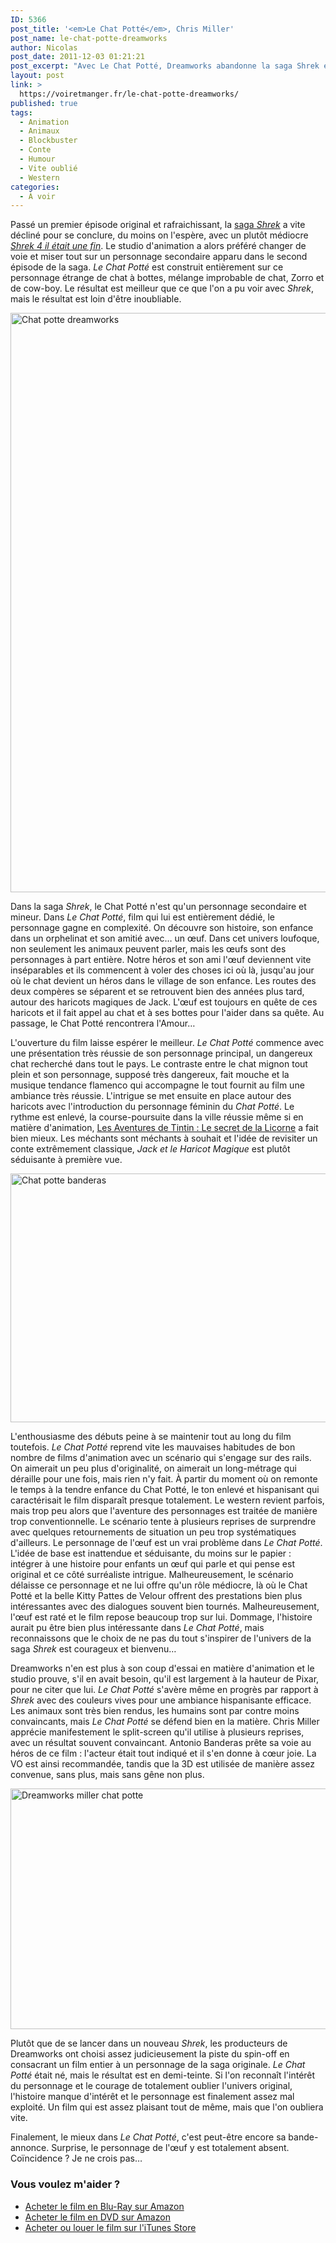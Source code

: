 ```yaml
---
ID: 5366
post_title: '<em>Le Chat Potté</em>, Chris Miller'
post_name: le-chat-potte-dreamworks
author: Nicolas
post_date: 2011-12-03 01:21:21
post_excerpt: "Avec Le Chat Potté, Dreamworks abandonne la saga Shrek en partant sur un de ses personnages secondaires. Bonne idée sur le papier, mais le résultat n'est pas là. Un film plaisant malgré tout, mais très vite oublié."
layout: post
link: >
  https://voiretmanger.fr/le-chat-potte-dreamworks/
published: true
tags:
  - Animation
  - Animaux
  - Blockbuster
  - Conte
  - Humour
  - Vite oublié
  - Western
categories:
  - À voir
---
```

Passé un premier épisode original et rafraichissant, la [saga <em>Shrek</em>](https://voiretmanger.fr/saga/shrek/) a vite décliné pour se conclure, du moins on l'espère, avec un plutôt médiocre <em><a href="https://voiretmanger.fr/2010/06/30/shrek-4-dreamworks/">Shrek 4 il était une fin</a></em>. Le studio d'animation a alors préféré changer de voie et miser tout sur un personnage secondaire apparu dans le second épisode de la saga. <em>Le Chat Potté</em> est construit entièrement sur ce personnage étrange de chat à bottes, mélange improbable de chat, Zorro et de cow-boy. Le résultat est meilleur que ce que l'on a pu voir avec <em>Shrek</em>, mais le résultat est loin d'être inoubliable.

<a href="http://www.allocine.fr/film/fichefilm_gen_cfilm=123532.html"><img class="aligncenter" style="border-style: initial; border-color: initial; border-width: 0px;" src="https://voiretmanger.fr/wp-content/uploads/2011/12/chat-potte-dreamworks.jpg" alt="Chat potte dreamworks" width="690" height="927" border="0" /></a>

Dans la saga <em>Shrek</em>, le Chat Potté n'est qu'un personnage secondaire et mineur. Dans <em>Le Chat Potté</em>, film qui lui est entièrement dédié, le personnage gagne en complexité. On découvre son histoire, son enfance dans un orphelinat et son amitié avec… un œuf. Dans cet univers loufoque, non seulement les animaux peuvent parler, mais les œufs sont des personnages à part entière. Notre héros et son ami l'œuf deviennent vite inséparables et ils commencent à voler des choses ici où là, jusqu'au jour où le chat devient un héros dans le village de son enfance. Les routes des deux compères se séparent et se retrouvent bien des années plus tard, autour des haricots magiques de Jack. L'œuf est toujours en quête de ces haricots et il fait appel au chat et à ses bottes pour l'aider dans sa quête. Au passage, le Chat Potté rencontrera l'Amour…

L'ouverture du film laisse espérer le meilleur. <em>Le Chat Potté</em> commence avec une présentation très réussie de son personnage principal, un dangereux chat recherché dans tout le pays. Le contraste entre le chat mignon tout plein et son personnage, supposé très dangereux, fait mouche et la musique tendance flamenco qui accompagne le tout fournit au film une ambiance très réussie. L'intrigue se met ensuite en place autour des haricots avec l'introduction du personnage féminin du <em>Chat Potté</em>. Le rythme est enlevé, la course-poursuite dans la ville réussie même si en matière d'animation, <a href="https://voiretmanger.fr/2011/10/28/aventures-tintin-secret-licorne-spielberg/">Les Aventures de Tintin : Le secret de la Licorne</a> a fait bien mieux. Les méchants sont méchants à souhait et l'idée de revisiter un conte extrêmement classique, <em>Jack et le Haricot Magique</em> est plutôt séduisante à première vue.

<img class="aligncenter" style="border-style: initial; border-color: initial; border-width: 0px;" src="https://voiretmanger.fr/wp-content/uploads/2011/12/chat-potte-banderas.jpg" alt="Chat potte banderas" width="690" height="398" border="0" />

L'enthousiasme des débuts peine à se maintenir tout au long du film toutefois. <em>Le Chat Potté</em> reprend vite les mauvaises habitudes de bon nombre de films d'animation avec un scénario qui s'engage sur des rails. On aimerait un peu plus d'originalité, on aimerait un long-métrage qui déraille pour une fois, mais rien n'y fait. À partir du moment où on remonte le temps à la tendre enfance du Chat Potté, le ton enlevé et hispanisant qui caractérisait le film disparaît presque totalement. Le western revient parfois, mais trop peu alors que l'aventure des personnages est traitée de manière trop conventionnelle. Le scénario tente à plusieurs reprises de surprendre avec quelques retournements de situation un peu trop systématiques d'ailleurs. Le personnage de l'œuf est un vrai problème dans <em>Le Chat Potté</em>. L'idée de base est inattendue et séduisante, du moins sur le papier : intégrer à une histoire pour enfants un œuf qui parle et qui pense est original et ce côté surréaliste intrigue. Malheureusement, le scénario délaisse ce personnage et ne lui offre qu'un rôle médiocre, là où le Chat Potté et la belle Kitty Pattes de Velour offrent des prestations bien plus intéressantes avec des dialogues souvent bien tournés. Malheureusement, l'œuf est raté et le film repose beaucoup trop sur lui. Dommage, l'histoire aurait pu être bien plus intéressante dans <em>Le Chat Potté</em>, mais reconnaissons que le choix de ne pas du tout s'inspirer de l'univers de la saga <em>Shrek</em> est courageux et bienvenu…

Dreamworks n'en est plus à son coup d'essai en matière d'animation et le studio prouve, s'il en avait besoin, qu'il est largement à la hauteur de Pixar, pour ne citer que lui. <em>Le Chat Potté</em> s'avère même en progrès par rapport à <em>Shrek</em> avec des couleurs vives pour une ambiance hispanisante efficace. Les animaux sont très bien rendus, les humains sont par contre moins convaincants, mais <em>Le Chat Potté</em> se défend bien en la matière. Chris Miller apprécie manifestement le split-screen qu'il utilise à plusieurs reprises, avec un résultat souvent convaincant. Antonio Banderas prête sa voie au héros de ce film : l'acteur était tout indiqué et il s'en donne à cœur joie. La VO est ainsi recommandée, tandis que la 3D est utilisée de manière assez convenue, sans plus, mais sans gêne non plus.

<img class="aligncenter" style="border-style: initial; border-color: initial; border-width: 0px;" src="https://voiretmanger.fr/wp-content/uploads/2011/12/dreamworks-miller-chat-potte.jpg" alt="Dreamworks miller chat potte" width="690" height="385" border="0" />

Plutôt que de se lancer dans un nouveau <em>Shrek</em>, les producteurs de Dreamworks ont choisi assez judicieusement la piste du spin-off en consacrant un film entier à un personnage de la saga originale. <em>Le Chat Potté</em> était né, mais le résultat est en demi-teinte. Si l'on reconnaît l'intérêt du personnage et le courage de totalement oublier l'univers original, l'histoire manque d'intérêt et le personnage est finalement assez mal exploité. Un film qui est assez plaisant tout de même, mais que l'on oubliera vite.

Finalement, le mieux dans <em>Le Chat Potté</em>, c'est peut-être encore sa bande-annonce. Surprise, le personnage de l'œuf y est totalement absent. Coïncidence ? Je ne crois pas…

<div class="amazon">
<h3>Vous voulez m'aider ?</h3>
<ul>
	<li><a href="http://www.amazon.fr/gp/product/B006J3VVPU/ref=as_li_ss_tl?ie=UTF8&tag=leblogdenic07-21&linkCode=as2&camp=1642&creative=19458&creativeASIN=B006J3VVPU">Acheter le film en Blu-Ray sur Amazon</a></li>
	<li><a href="http://www.amazon.fr/gp/product/B006J3VVI2/ref=as_li_ss_tl?ie=UTF8&tag=leblogdenic07-21&linkCode=as2&camp=1642&creative=19458&creativeASIN=B006J3VVI2">Acheter le film en DVD sur Amazon</a></li>
	<li><a href="http://itunes.apple.com/fr/movie/le-chat-potte/id490358446">Acheter ou louer le film sur l'iTunes Store</a></li>
</ul>
</div>